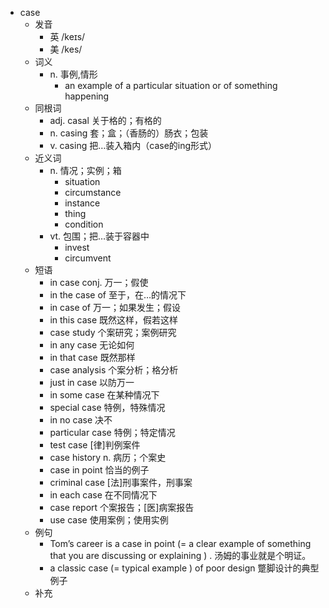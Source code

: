 - case
  - 发音
    - 英 /keɪs/
    - 美 /kes/
  - 词义
    - n. 事例,情形
      - an example of a particular situation or of something happening
  - 同根词
    - adj. casal 关于格的；有格的
    - n. casing 套；盒；（香肠的）肠衣；包装
    - v. casing 把…装入箱内（case的ing形式）
  - 近义词
    - n. 情况；实例；箱
      - situation
      - circumstance
      - instance
      - thing
      - condition
    - vt. 包围；把…装于容器中
      - invest
      - circumvent
  - 短语
    - in case conj. 万一；假使
    - in the case of 至于，在…的情况下
    - in case of 万一；如果发生；假设
    - in this case 既然这样，假若这样
    - case study 个案研究；案例研究
    - in any case 无论如何
    - in that case 既然那样
    - case analysis 个案分析；格分析
    - just in case 以防万一
    - in some case 在某种情况下
    - special case 特例，特殊情况
    - in no case 决不
    - particular case 特例；特定情况
    - test case [律]判例案件
    - case history n. 病历；个案史
    - case in point 恰当的例子
    - criminal case [法]刑事案件，刑事案
    - in each case 在不同情况下
    - case report 个案报告；[医]病案报告
    - use case 使用案例；使用实例
  - 例句
    - Tom’s career is a case in point (= a clear example of something that you are discussing or explaining ) . 汤姆的事业就是个明证。
    - a classic case (= typical example ) of poor design 蹩脚设计的典型例子
  - 补充